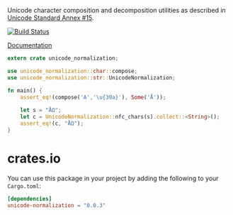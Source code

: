 Unicode character composition and decomposition utilities
as described in
[Unicode Standard Annex #15](http://www.unicode.org/reports/tr15/).

[![Build Status](https://travis-ci.org/unicode-rs/unicode-normalization.svg)](https://travis-ci.org/unicode-rs/unicode-normalization)

[Documentation](https://unicode-rs.github.io/unicode-normalization/unicode_normalization/index.html)

```rust
extern crate unicode_normalization;

use unicode_normalization::char::compose;
use unicode_normalization::str::UnicodeNormalization;

fn main() {
    assert_eq!(compose('A','\u{30a}'), Some('Å'));
    
    let s = "ÅΩ";
    let c = UnicodeNormalization::nfc_chars(s).collect::<String>();
    assert_eq!(c, "ÅΩ");
}
```

# crates.io

You can use this package in your project by adding the following
to your `Cargo.toml`:

```toml
[dependencies]
unicode-normalization = "0.0.3"
```
